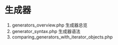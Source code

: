 # 生成器

1. generators_overview.php 生成器总览
2. generator_syntax.php 生成器语法
3. comparing_generators_with_iterator_objects.php